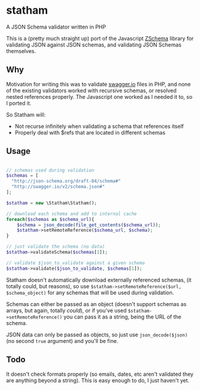 # statham
A JSON Schema validator written in PHP

This is a (pretty much straight up) port of the Javascript [ZSchema](https://github.com/zaggino/z-schema) library for validating JSON against JSON schemas, and validating JSON Schemas themselves.

## Why

Motivation for writing this was to validate [swagger.io](https://swagger.io) files in PHP, and none of the existing validators worked with recursive schemas, or resolved nested references properly. The Javascript one worked as I needed it to, so I ported it.

So Statham will:
- Not recurse infinitely when validating a schema that references itself
- Properly deal with $refs that are located in different schemas

## Usage

```php

// schemas used during validation
$schemas = [
  "http://json-schema.org/draft-04/schema#"
  "http://swagger.io/v2/schema.json#"
];

$statham = new \Statham\Statham();

// download each schema and add to internal cache
foreach($schemas as $schema_url){
    $schema = json_decode(file_get_contents($schema_url));
    $statham->setRemoteReference($schema_url, $schema);
}

// just validate the schema (no data)
$statham->validateSchema($schemas[1]);

// validate $json_to_validate against a given schema
$statham->validate($json_to_validate, $schemas[1]);

```

Statham doesn't automatically download externally referenced schemas, (it totally could, but reasons), so use `$statham->setRemoteReference($url, $schema_object)` for any schemas that will be used during validation.

Schemas can either be passed as an object (doesn't support schemas as arrays, but again, totally _could_), or if you've used `$statham->setRemoteReference()` you can pass it as a string, being the URL of the schema.

JSON data can only be passed as objects, so just use `json_decode($json)` (no second `true` argument) and you'll be fine.

## Todo

It doesn't check formats properly (so emails, dates, etc aren't validated they are anything beyond a string). This is easy enough to do, I just haven't yet.

